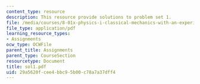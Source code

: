 ```yaml
---
content_type: resource
description: This resource provide solutions to problem set 1.
file: /media/courses/8-01x-physics-i-classical-mechanics-with-an-experimental-focus-fall-2002/29a5620fcee4bbc95b00c78a7a37dff4_sol1.pdf
file_type: application/pdf
learning_resource_types:
- Assignments
ocw_type: OCWFile
parent_title: Assignments
parent_type: CourseSection
resourcetype: Document
title: sol1.pdf
uid: 29a5620f-cee4-bbc9-5b00-c78a7a37dff4
---
```

